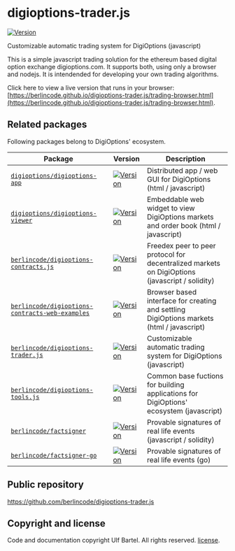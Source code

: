 digioptions-trader.js
=====================

[![Version](https://img.shields.io/github/v/tag/berlincode/digioptions-trader.js.svg?label=version&sort=semver&logo=github)](https://github.com/berlincode/digioptions-trader.js)

Customizable automatic trading system for DigiOptions (javascript)

This is a simple javascript trading solution for the ethereum based digital
option exchange digioptions.com. It supports both, using only a browser and
nodejs. It is intendended for developing your own trading algorithms.

Click here to view a live version that runs in your browser:
[https://berlincode.github.io/digioptions-trader.js/trading-browser.html](https://berlincode.github.io/digioptions-trader.js/trading-browser.html).


Related packages
----------------

Following packages belong to DigiOptions' ecosystem.

| Package                                                                                                              | Version                                                                                                                                                                                            | Description                                                                                       |
|----------------------------------------------------------------------------------------------------------------------|----------------------------------------------------------------------------------------------------------------------------------------------------------------------------------------------------|---------------------------------------------------------------------------------------------------|
| [`digioptions/digioptions-app`](https://github.com/digioptions/digioptions-app)                                      | [![Version](https://img.shields.io/github/v/tag/digioptions/digioptions-app.svg?label=version&sort=semver&logo=github)](https://github.com/digioptions/digioptions-app)                            | Distributed app / web GUI for DigiOptions (html / javascript) |
| [`digioptions/digioptions-viewer`](https://github.com/digioptions/digioptions-viewer)                                | [![Version](https://img.shields.io/github/v/tag/digioptions/digioptions-viewer.svg?label=version&sort=semver&logo=github)](https://github.com/digioptions/digioptions-viewer)                      | Embeddable web widget to view DigiOptions markets and order book (html / javascript) |
| [`berlincode/digioptions-contracts.js`](https://github.com/berlincode/digioptions-contracts.js)                      | [![Version](https://img.shields.io/github/v/tag/berlincode/digioptions-contracts.js.svg?label=version&sort=semver&logo=github)](https://github.com/berlincode/digioptions-contracts.js)            | Freedex peer to peer protocol for decentralized markets on DigiOptions (javascript / solidity) |
| [`berlincode/digioptions-contracts-web-examples`](https://github.com/berlincode/digioptions-contracts-web-examples)  | [![Version](https://img.shields.io/github/v/tag/berlincode/digioptions-contracts-web-examples.svg?label=version&sort=semver&logo=github)](https://github.com/berlincode/digioptions-contracts-web-examples)  |  Browser based interface for creating and settling DigiOptions markets (html / javascript) |
| [`berlincode/digioptions-trader.js`](https://github.com/berlincode/digioptions-trader.js)                            | [![Version](https://img.shields.io/github/v/tag/berlincode/digioptions-trader.js.svg?label=version&sort=semver&logo=github)](https://github.com/berlincode/digioptions-trader.js)                  | Customizable automatic trading system for DigiOptions (javascript) |
| [`berlincode/digioptions-tools.js`](https://github.com/berlincode/digioptions-tools.js)                              | [![Version](https://img.shields.io/github/v/tag/berlincode/digioptions-tools.js.svg?label=version&sort=semver&logo=github)](https://github.com/berlincode/digioptions-tools.js)                    | Common base fuctions for building applications for DigiOptions' ecosystem (javascript) |
| [`berlincode/factsigner`](https://github.com/berlincode/factsigner)                                                  | [![Version](https://img.shields.io/github/v/tag/berlincode/factsigner.svg?label=version&sort=semver&logo=github)](https://github.com/berlincode/factsigner)                                        | Provable signatures of real life events (javascript / solidity) |
| [`berlincode/factsigner-go`](https://github.com/berlincode/factsigner-go)                                            | [![Version](https://img.shields.io/github/v/tag/berlincode/factsigner-go.svg?label=version&sort=semver&logo=github)](https://github.com/berlincode/factsigner-go)                                  | Provable signatures of real life events (go) |


Public repository
-----------------

https://github.com/berlincode/digioptions-trader.js

Copyright and license
---------------------

Code and documentation copyright Ulf Bartel. All rights reserved.
[license](./LICENSE).
